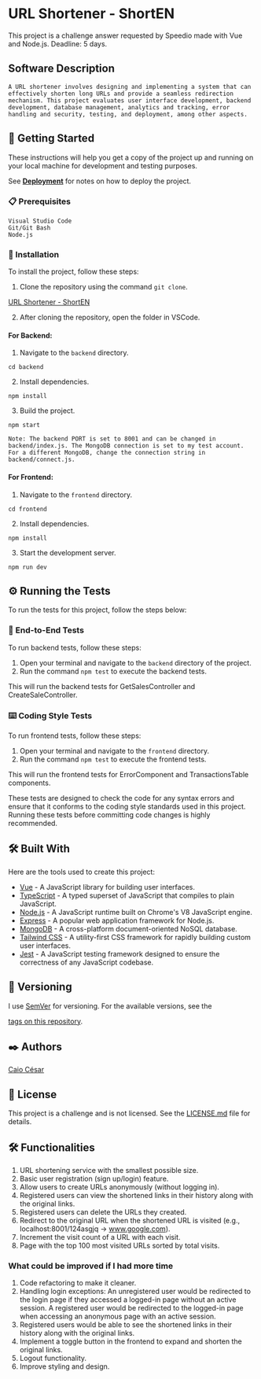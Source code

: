 # URL Shortener - ShortEN

This project is a challenge answer requested by Speedio made with Vue and Node.js.
Deadline: 5 days.

## Software Description

```
A URL shortener involves designing and implementing a system that can effectively shorten long URLs and provide a seamless redirection mechanism. This project evaluates user interface development, backend development, database management, analytics and tracking, error handling and security, testing, and deployment, among other aspects.
```

## 🚀 Getting Started

These instructions will help you get a copy of the project up and running on your local machine for development and testing purposes.

See **[Deployment](#-deployment)** for notes on how to deploy the project.

### 📋 Prerequisites

```
Visual Studio Code
Git/Git Bash
Node.js
```

### 🔧 Installation

To install the project, follow these steps:

1. Clone the repository using the command `git clone`.

[URL Shortener - ShortEN](https://github.com/caiocesar333/URL-Shortener)

2. After cloning the repository, open the folder in VSCode.

#### For Backend:

1. Navigate to the `backend` directory.

```
cd backend
```

2. Install dependencies.

```
npm install
```

3. Build the project.

```
npm start
```

```
Note: The backend PORT is set to 8001 and can be changed in backend/index.js. The MongoDB connection is set to my test account. For a different MongoDB, change the connection string in backend/connect.js.
```

#### For Frontend:

1. Navigate to the `frontend` directory.

```
cd frontend
```

2. Install dependencies.

```
npm install
```

3. Start the development server.

```
npm run dev
```


## ⚙️ Running the Tests

To run the tests for this project, follow the steps below:

### 🔩 End-to-End Tests

To run backend tests, follow these steps:

1. Open your terminal and navigate to the `backend` directory of the project.
2. Run the command `npm test` to execute the backend tests.

This will run the backend tests for GetSalesController and CreateSaleController.

### ⌨️ Coding Style Tests

To run frontend tests, follow these steps:

1. Open your terminal and navigate to the `frontend` directory.
2. Run the command `npm test` to execute the frontend tests.

This will run the frontend tests for ErrorComponent and TransactionsTable components.

These tests are designed to check the code for any syntax errors and ensure that it conforms to the coding style standards used in this project. Running these tests before committing code changes is highly recommended.

## 🛠️ Built With

Here are the tools used to create this project:

- [Vue](https://vuejs.org/) - A JavaScript library for building user interfaces.
- [TypeScript](https://www.typescriptlang.org/) - A typed superset of JavaScript that compiles to plain JavaScript.
- [Node.js](https://nodejs.org/) - A JavaScript runtime built on Chrome's V8 JavaScript engine.
- [Express](https://expressjs.com/) - A popular web application framework for Node.js.
- [MongoDB](https://www.mongodb.com/) - A cross-platform document-oriented NoSQL database.
- [Tailwind CSS](https://tailwindcss.com/) - A utility-first CSS framework for rapidly building custom user interfaces.
- [Jest](https://jestjs.io/) - A JavaScript testing framework designed to ensure the correctness of any JavaScript codebase.

## 📌 Versioning

I use [SemVer](http://semver.org/) for versioning. For the available versions, see the

 [tags on this repository](https://github.com/caiocesar333/project/tags).

## ✒️ Authors

[Caio César](https://github.com/caiocesar333)

## 📄 License

This project is a challenge and is not licensed. See the [LICENSE.md](https://github.com/caiocesar333/project/license) file for details.

## 🛠️ Functionalities

1. URL shortening service with the smallest possible size.
2. Basic user registration (sign up/login) feature.
3. Allow users to create URLs anonymously (without logging in).
4. Registered users can view the shortened links in their history along with the original links.
5. Registered users can delete the URLs they created.
6. Redirect to the original URL when the shortened URL is visited (e.g., localhost:8001/124asgjq -> www.google.com).
7. Increment the visit count of a URL with each visit.
8. Page with the top 100 most visited URLs sorted by total visits.

### What could be improved if I had more time

1. Code refactoring to make it cleaner.
2. Handling login exceptions: An unregistered user would be redirected to the login page if they accessed a logged-in page without an active session. A registered user would be redirected to the logged-in page when accessing an anonymous page with an active session.
3. Registered users would be able to see the shortened links in their history along with the original links.
4. Implement a toggle button in the frontend to expand and shorten the original links.
5. Logout functionality.
6. Improve styling and design.
